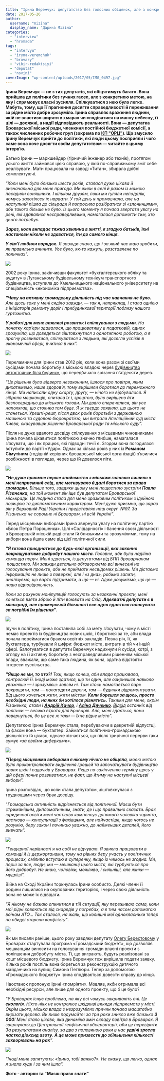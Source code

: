 ```yaml
---
title: "Ірина Веремчук: депутатство без голосних обіцянок, але з конкретною метою"
date: 2017-05-26
author: 
  username: "mizina"
  display_name: "Дарина Мізіна"
categories: 
  - "interview"
  - "hromada"
tags: 
  - "intervyu"
  - "iryna-veremchuk"
  - "brovary"
  - "vibir-redaktsiyi"
  - "deputat"
  - "novini"
coverImage: "wp-content/uploads/2017/05/IMG_0497.jpg"
---
```


**Ірина Веремчук — не з тих депутатів, які обіцятимуть багато. Вона прийшла до політики без гучних гасел, але з конкретною метою, на яку і спрямовує власні зусилля. Спілкуватися з нею було легко. Мабуть, тому, що її прагнення досягти справедливості й переживання за рідне місто добре зрозуміло. Ірина справляє враження людини, якій не властиво ширяти в хмарах чи сподіватися на манну небесну, її цілі — досяжні, а надії відповідають реальності. Вона — депутатка Броварської міської ради, членкиня постійної бюджетної комісії, а також численних робочих груп (зокрема по [КП "ОРЦ"](https://mpz.brovary.org/biznes-plan-kp-orts-dokument-ni-pro-shho/)). Що змусило Ірину Веремчук прийти до політики, які люди цьому посприяли і чого саме вона хоче досягти своїм депутатством — читайте в цьому інтерв’ю.**

Батько Ірини — маркшейдер (гірничий інженер або технік), протягом усього життя займався цією справою, у якій по-справжньому зміг себе реалізувати. Мати працювала на заводі «Титан», збирала дрібні комплектуючі.

_"Коли мені було близько шести років, сталася дуже цікава й визначальна для мене пригода. Ми жили в селі й разом із мамою посадили соняшники. І кільком друзям, поки ми гуляли неподалік, чомусь захотілося їх нарвати. У той день я промовчала, але на наступний пішла до сільради й попросила розібратися зі «злочинцями», аби такого більше не було. Із цього моменту я почала звертати увагу на речі, які здавалися несправедливими, намагалася допомогти тим, хто цього потребує._

**_Зараз, коли випадає тяжка хвилина в житті, я згадую батьків, їхні настанови ніколи не здаватися, іти до самого кінця._**

**_У сім’ї любили порядок._** _Я завжди знала, що і за який час маю зробити, як правильно вчинити. Усе було, як-то кажуть, розставлене по поличках"._

[![](https://mpz.brovary.org/wp-content/uploads/2017/05/veremchuk.jpg)](https://mpz.brovary.org/wp-content/uploads/2017/05/veremchuk.jpg)

2002 року Ірина, закінчивши факультет «бухгалтерського обліку та аудиту» в Луганському будівельному технікум транспортного будівництва, вступила до Хмельницького національного університету на спеціальність «економіка підприємства».

**_"Часу на активну громадську діяльність під час навчання не було._** _Але щось таке у мені сиділо завжди, — так я, наприклад, і стала однією з ініціаторів ремонту доріг і прибудинкової території поблизу нашого гуртожитка._

**_У роботі для мене важливі розвиток і спілкування з людьми_**. _На початку кар’єри здавалося, що працюватиму в податковій, однак зрозуміла, що доведеться зіштовхнутися з однотипною роботою, а я прагну розвиватися, спілкуватися з людьми, які досягли успіхів в економічній сфері, вчитися в них"._

[![](https://mpz.brovary.org/wp-content/uploads/2017/05/IMG_0497.jpg)](https://mpz.brovary.org/wp-content/uploads/2017/05/IMG_0497.jpg)

Переламним для Ірини став 2012 рік, коли вона разом зі своїми сусідами почала боротьбу з міською владою через [будівництво автостоянки біля будинку](https://mpz.brovary.org/zhiteli-bagatopoverhivki-na-chernyahovskogo-zashipuvali-dereva-na-mistsi-yakih-vlada-hoche-zrobiti-avtoparkovku/), що передбачало зрізання п’ятдесяти дерев.

_"Це рішення було відверто незаконним, ішлося про повітря, яким дихатимемо, наше здоров’я, тому вирішили боротися до переможного кінця. Ми написали одну скаргу, другу, — нічого не відбувалося. Я зібрала мешканців, опитала їх і, зрештою, було вирішено йти безпосередньо до міського голови. Ми довго сперечалися, він усе наполягав, що стоянка там буде. Я ж твердо заявила, що цього не станеться. Урешті-решт, після двох років боротьби з державною машиною та судовою бюрократією, ми виграли Апеляційний суд міста Києва, скасувавши рішення Броварської ради та міського суду"._

Після не дуже вдалого досвіду спілкування з місцевими чиновниками Ірина почала цікавитися політикою значно глибше, намагалася з’ясувати, що і як працює, які підводні течії є. Згодом вона погодилася вступити до партії «Удар». Однак за кілька років у них із **Романом Сімутіним** (тодішній керівник броварської міської організації) з’явилися розбіжності в поглядах, через що їй довелося піти.

[![](https://mpz.brovary.org/wp-content/uploads/2017/04/11.jpg)](https://mpz.brovary.org/wp-content/uploads/2017/04/11.jpg)

**_"Не дуже приємне перше знайомство з міським головою лишило в мені неприємний слід, але мотивувало й далі боротися за права громадян._** _Більше того, завдяки цьому мені пощастило зустріти **Павла Різаненка**, на той момент він іще був депутатом Броварської міськради. Ця людина стала для мене зразковим політиком з ідейною позицією та дипломатичним характером. Мені дуже приємно, що зараз він у Верховній Раді України і представляє наш округ  №97. За Різаненка не соромно ні Броварам, ні всій Україні"._

Перед місцевими виборами Ірина звернула увагу на політичну партію «Блок Петра Порошенка». Цілі «Солідарності» і бачення своєї діяльності в Броварській міській раді стали їй близькими та зрозумілими, тому на вибори вона йшла саме від цієї політичної сили.

**_"Я готова приєднатися до будь-якої організації, яка законно покращуватиме добробут нашого міста._** _Головне, аби була надійна команда поруч. Мені здається, із депутатами від БПП броварчанам  пощастило. Ми завжди детально обговорюємо всі винесені на голосування проекти, аби не приймати несвідомих рішень. Ми дістаємо інформацію не лише з поверхні, але і «з дна», робимо запити, аналізуємо, що варто підтримати, а що — ні. Адже розуміємо, що це — наша відповідальність._

_Коли за рахунок маніпуляцій голосують за незаконні проекти, мені хочеться взяти зброю й піти воювати на Схід. **Адекватні депутати є в міськраді, але промерській більшості все одно вдається голосувати за потрібні їм рішення"**._

[![](https://mpz.brovary.org/wp-content/uploads/2017/05/veremchuk-1.jpg)](https://mpz.brovary.org/wp-content/uploads/2017/05/veremchuk-1.jpg)

Ідучи в політику, Ірина поставила собі за мету з’ясувати, чому в місті немає проектів із будівництва нових шкіл, і боротися за те, аби влада почала перейматися браком освітніх закладів. Певна річ, її, як бухгалтера, турбували й цифри: бюджет міста, витрати в тій чи іншій сфері. Балотуватися в депутати Веремчук надихнули й сусіди, котрі, з огляду на її активну боротьбу з несправедливими рішенням міської влади, вважали, що саме така людина, як вона, здатна відстояти інтереси суспільства.

**_"Якщо не ми, то хто?!_** _Тож, якщо хочеш, аби влада працювала, контролюй її._ _Іноді може здатися, що ти один, але озирнешся навколо уважніше — і зрозумієш: зовсім ні. Там хтось намагається парк покращити, там — полагодити дороги, там — будинки відремонтувати. Від цього хочеться жити, жити містом. **Коли борешся за щось, просто необхідні люди, на яких би хотілося рівнятись.** Такими для мене, окрім Різаненка, стали і [**Андрій Качор**](https://mpz.brovary.org/andriy-kachor-dlya-mene-zhurnalistika-tse-instrument-u-borotbi-za-spravedlivist/), і [**Аліна Дяченко**](https://mpz.brovary.org/alina-dyachenko-zhurnalistika-dlya-mene-tse-sposib-zminiti-svit-i-chinovnikiv/). [Відхід](https://mpz.brovary.org/andrij-vasylenko-alina-dyachenko-bilshe-ne-deputaty/) останніх від політики — велика втрата для Броварів. Але, мені здається, вони повернуться, бо це все ж таки — їхнє рідне місто"._

Депутаткою Ірина Веремчук стала, перебуваючи в декретній відпустці, за фахом вона — бухгалтер. Займатися політично-громадською діяльністю їй цікаво, одначе зізнається, що після трирічної перерви таки сумує _«за своїми циферками»_.

[![](https://mpz.brovary.org/wp-content/uploads/2017/05/veremchuk-2.jpg)](https://mpz.brovary.org/wp-content/uploads/2017/05/veremchuk-2.jpg)

**_"Перед місцевими виборами я нікому нічого не обіцяла_**_, моєю метою було проконтролювати виділення грошей та започаткувати будівництво нових шкіл і садочків у Броварах. Якщо по закінченню терміну щось у цій сфері почне розвиватися, не факт, що йтиму на наступні місцеві вибори"._

Ірина розповідає, що коли стала депутатом, зіштовхнулася з труднощами через брак досвіду.

"_Громадська активність відрізняється від політичної. Маєш бути стриманішим, дипломатичним, знати, де і що правильно сказати. Брак юридичної освіти мені частково компенсує допомога чоловіка-юриста, частково — консультації з фахівцями, але найчастіше, якщо чогось не розумію, беру закон і починаю уважно, до найменших деталей, його вивчати"._

![](https://mpz.brovary.org/wp-content/uploads/2017/05/IMG_0486.jpg)

_"Гендерної нерівності я на собі не відчуваю. Я звикла працювати в команді й із держорганами, тому на рівних беру участь у політичних процесах, сміливо вступаю в суперечку, якщо із чимось не згодна. Ми, перш за все, люди, ми — мешканці цього міста, які турбуються про його добробут. Не знаю, чоловіки, можливо, і сильніші, але жінки — мудріші"._

Війна на Сході України торкнулась Ірини особисто. Деякі члени її родини лишилися на окупованих територіях, і через свою діяльність вона не може їх відвідати.

_"Я нікому не бажаю опинитися в тій ситуації, яку переживаю сама, коли мої рідні ховаються від снарядів у погребах, а я тим часом допомагаю воїнам АТО... Так сталося, на жаль, що колишні мої однокласники тепер по обидві сторони конфлікту"_.

[![](https://mpz.brovary.org/wp-content/uploads/2017/05/IMG_0467.jpg)](https://mpz.brovary.org/wp-content/uploads/2017/05/IMG_0467.jpg)

Як ми писали раніше, цього року завдяки депутату [Олегу Берестовому](https://mpz.brovary.org/deputat-u-21-rik-oleg-berestovyj-navazhytys-dosyagty/) у Броварах стартувала програма «Громадський бюджет», що дозволяє мешканцям виносити на голосування громади власні проекти з поліпшення добробуту міста. Ті, що виграють, будуть реалізовані за кошт місцевого бюджету. Ірина Веремчук теж вирішила подати заявку. Кілька років поспіль вона бореться за реконструкцію дитячого майданчика на вулиці Симона Петлюри. Тепер за допомогою «Громадського бюджету» Ірина сподівається довести справу до кінця.

Наостанок пропоную Ірині «помріяти». Мовляв, якби отримала всі необхідні ресурси, але лише для одного проекту, що б це було?

_"У Броварах існує проблема, на яку всі чомусь закривають очі. Це **екологія**. Ніхто ніяк не контролює [шкідливі викиди підприємств](https://mpz.brovary.org/brovaram-perehopylo-duh-vidbulasya-persha-zustrich-ta-zbir-pidpysiv-shhodo-stanu-povitrya-foto/) у місті. Окрім цього, міська влада з незрозумілих причин почала масштабно вирізати дерева. Ви лише подумайте: за три роки зникло вже близько **3 000**! Мені стало цікаво, яка динаміка змін складу повітря в Броварах. Я звернулася до Центральної геофізичної обсерваторії, аби це перевірити. За результатами аналізу, за два з половиною роки в нас **удвічі зросла частка діоксид азоту**. **А це може призвести до збільшення кількості захворювань на рак"**._

[![](https://mpz.brovary.org/wp-content/uploads/2017/04/dereva-14.jpg)](https://mpz.brovary.org/wp-content/uploads/2017/04/dereva-14.jpg)

_"Іноді мене запитують: «Ірино, тобі важко?». Не скажу, що легко, однак я знала куди і за чим ішла"._

**Фото - авторки та "Маєш право знати"**
